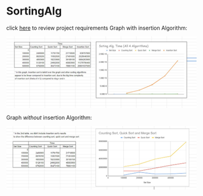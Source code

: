 # SortingAlg
click [here](https://docs.google.com/document/d/1f_TEiIhWhE0djI5XCLXapjPerBlvRvq83eNueBnHSPw/edit?usp=sharing) to review project requirements
Graph with insertion Algorithm:

![](images/graph1.jpg)

Graph _without_ insertion Algorithm:

![](images/graph2.jpg)
